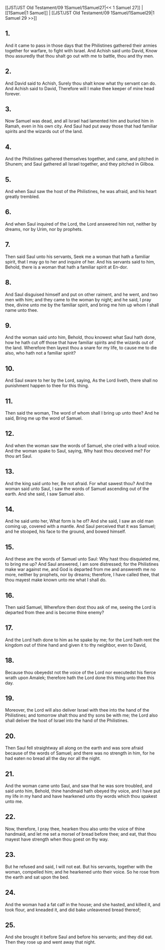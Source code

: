 [[JST/JST Old Testament/09 1Samuel/1Samuel27|<< 1 Samuel 27]] | [[1Samuel|1 Samuel]] | [[JST/JST Old Testament/09 1Samuel/1Samuel29|1 Samuel 29 >>]]
## 1.
And it came to pass in those days that the Philistines gathered their armies together for warfare, to fight with Israel. And Achish said unto David, Know thou assuredly that thou shalt go out with me to battle, thou and thy men.
## 2.
And David said to Achish, Surely thou shalt know what thy servant can do. And Achish said to David, Therefore will I make thee keeper of mine head forever.
## 3.
Now Samuel was dead, and all Israel had lamented him and buried him in Ramah, even in his own city. And Saul had put away those that had familiar spirits and the wizards out of the land.
## 4.
And the Philistines gathered themselves together, and came, and pitched in Shunem; and Saul gathered all Israel together, and they pitched in Gilboa.
## 5.
And when Saul saw the host of the Philistines, he was afraid, and his heart greatly trembled.
## 6.
And when Saul inquired of the Lord, the Lord answered him not, neither by dreams, nor by Urim, nor by prophets.
## 7.
Then said Saul unto his servants, Seek me a woman that hath a familiar spirit, that I may go to her and inquire of her. And his servants said to him, Behold, there is a woman that hath a familiar spirit at En-dor.
## 8.
And Saul disguised himself and put on other raiment, and he went, and two men with him; and they came to the woman by night; and he said, I pray thee, divine unto me by the familiar spirit, and bring me him up whom I shall name unto thee.
## 9.
And the woman said unto him, Behold, thou knowest what Saul hath done, how he hath cut off those that have familiar spirits and the wizards out of the land. Wherefore then layest thou a snare for my life, to cause me to die also, who hath not a familiar spirit?
## 10.
And Saul sware to her by the Lord, saying, As the Lord liveth, there shall no punishment happen to thee for this thing.
## 11.
Then said the woman, The word of whom shall I bring up unto thee? And he said, Bring me up the word of Samuel.
## 12.
And when the woman saw the words of Samuel, she cried with a loud voice. And the woman spake to Saul, saying, Why hast thou deceived me? For thou art Saul.
## 13.
And the king said unto her, Be not afraid. For what sawest thou? And the woman said unto Saul, I saw the words of Samuel ascending out of the earth. And she said, I saw Samuel also.
## 14.
And he said unto her, What form is he of? And she said, I saw an old man coming up, covered with a mantle. And Saul perceived that it was Samuel; and he stooped, his face to the ground, and bowed himself.
## 15.
And these are the words of Samuel unto Saul: Why hast thou disquieted me, to bring me up? And Saul answered, I am sore distressed; for the Philistines make war against me, and God is departed from me and answereth me no more, neither by prophets, nor by dreams; therefore, I have called thee, that thou mayest make known unto me what I shall do.
## 16.
Then said Samuel, Wherefore then dost thou ask of me, seeing the Lord is departed from thee and is become thine enemy?
## 17.
And the Lord hath done to him as he spake by me; for the Lord hath rent the kingdom out of thine hand and given it to thy neighbor, even to David,
## 18.
Because thou obeyedst not the voice of the Lord nor executedst his fierce wrath upon Amalek; therefore hath the Lord done this thing unto thee this day.
## 19.
Moreover, the Lord will also deliver Israel with thee into the hand of the Philistines; and tomorrow shalt thou and thy sons be with me; the Lord also shall deliver the host of Israel into the hand of the Philistines.
## 20.
Then Saul fell straightway all along on the earth and was sore afraid because of the words of Samuel; and there was no strength in him, for he had eaten no bread all the day nor all the night.
## 21.
And the woman came unto Saul, and saw that he was sore troubled, and said unto him, Behold, thine handmaid hath obeyed thy voice, and I have put my life in my hand and have hearkened unto thy words which thou spakest unto me.
## 22.
Now, therefore, I pray thee, hearken thou also unto the voice of thine handmaid, and let me set a morsel of bread before thee; and eat, that thou mayest have strength when thou goest on thy way.
## 23.
But he refused and said, I will not eat. But his servants, together with the woman, compelled him; and he hearkened unto their voice. So he rose from the earth and sat upon the bed.
## 24.
And the woman had a fat calf in the house; and she hasted, and killed it, and took flour, and kneaded it, and did bake unleavened bread thereof;
## 25.
And she brought it before Saul and before his servants; and they did eat. Then they rose up and went away that night.

